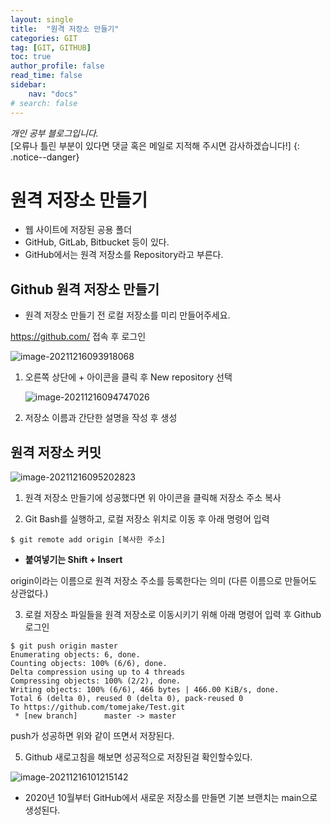 ```yaml
---
layout: single
title:  "원격 저장소 만들기"
categories: GIT
tag: [GIT, GITHUB]
toc: true
author_profile: false
read_time: false
sidebar:
    nav: "docs"
# search: false
---
```


*개인 공부 블로그입니다.*<br> [오류나 틀린 부분이 있다면 댓글 혹은 메일로 지적해 주시면 감사하겠습니다!]
{: .notice--danger}


# 원격 저장소 만들기

- 웹 사이트에 저장된 공용 폴더
- GitHub, GitLab, Bitbucket 등이 있다.
- GitHub에서는 원격 저장소를 Repository라고 부른다.



## Github 원격 저장소 만들기

- 원격 저장소 만들기 전 로컬 저장소를 미리 만들어주세요.

https://github.com/  접속 후 로그인

![image-20211216093918068](../../images/2021-12-15-git-3/image-20211216093918068.png)

1. 오른쪽 상단에 + 아이콘을 클릭 후 New repository 선택

   ![image-20211216094747026](../../images/2021-12-15-git-3/image-20211216094747026.png)

2. 저장소 이름과 간단한 설명을 작성 후 생성



## 원격 저장소 커밋

![image-20211216095202823](../../images/2021-12-15-git-3/image-20211216095202823.png)

1) 원격 저장소 만들기에 성공했다면 위 아이콘을 클릭해 저장소 주소 복사

2) Git Bash를 실행하고, 로컬 저장소 위치로 이동 후 아래 명령어 입력

```
$ git remote add origin [복사한 주소]
```

- **붙여넣기는 Shift + Insert**

origin이라는 이름으로 원격 저장소 주소를 등록한다는 의미 (다른 이름으로 만들어도 상관없다.)

3) 로컬 저장소 파일들을 원격 저장소로 이동시키기 위해 아래 명령어 입력 후 Github 로그인

```
$ git push origin master
Enumerating objects: 6, done.
Counting objects: 100% (6/6), done.
Delta compression using up to 4 threads
Compressing objects: 100% (2/2), done.
Writing objects: 100% (6/6), 466 bytes | 466.00 KiB/s, done.
Total 6 (delta 0), reused 0 (delta 0), pack-reused 0
To https://github.com/tomejake/Test.git
 * [new branch]      master -> master
```

push가 성공하면 위와 같이 뜨면서 저장된다.

5) Github 새로고침을 해보면 성공적으로 저장된걸 확인할수있다.

![image-20211216101215142](../../images/2021-12-15-git-3/image-20211216101215142.png)



- 2020년 10월부터 GitHub에서 새로운 저장소를 만들면 기본 브랜치는 main으로 생성된다.


